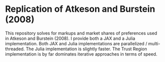 # Replication of Atkeson and Burstein (2008)
This repository solves for markups and market shares of preferences used in Atkeson and Burstein (2008). I provide both a JAX and a Julia implementation. Both JAX and Julia implementations are parallelized / multi-threaded. The Julia implementation is slightly faster. The Trust Region implementation is by far dominates iterative approaches in terms of speed.
